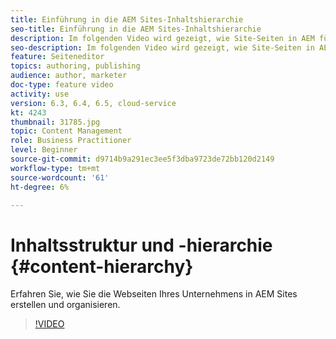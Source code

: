```yaml
---
title: Einführung in die AEM Sites-Inhaltshierarchie
seo-title: Einführung in die AEM Sites-Inhaltshierarchie
description: Im folgenden Video wird gezeigt, wie Site-Seiten in AEM für Ihr Unternehmen gespeichert werden.
seo-description: Im folgenden Video wird gezeigt, wie Site-Seiten in AEM für Ihr Unternehmen gespeichert werden.
feature: Seiteneditor
topics: authoring, publishing
audience: author, marketer
doc-type: feature video
activity: use
version: 6.3, 6.4, 6.5, cloud-service
kt: 4243
thumbnail: 31785.jpg
topic: Content Management
role: Business Practitioner
level: Beginner
source-git-commit: d9714b9a291ec3ee5f3dba9723de72bb120d2149
workflow-type: tm+mt
source-wordcount: '61'
ht-degree: 6%

---
```



# Inhaltsstruktur und -hierarchie {#content-hierarchy}

Erfahren Sie, wie Sie die Webseiten Ihres Unternehmens in AEM Sites erstellen und organisieren.

>[!VIDEO](https://video.tv.adobe.com/v/31785?quality=12&learn=on)
